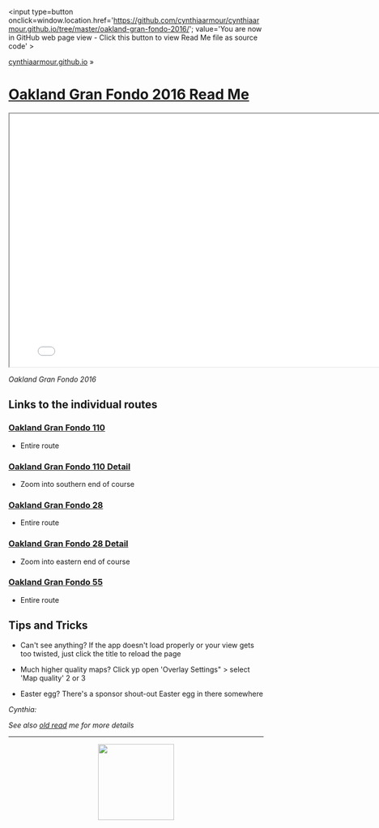 <span style=display:none; >[You are now in GitHub source code view - click this link to view Read Me file as a web page]
( https://cynthiaarmour.github.io/oakland-gran-fondo-2016/index.html#readme.md "View file as a web page." ) </span>
<input type=button onclick=window.location.href='https://github.com/cynthiaarmour/cynthiaarmour.github.io/tree/master/oakland-gran-fondo-2016/'; value='You are now in GitHub web page view - Click this button to view Read Me file as source code' >

[cynthiaarmour.github.io]( http://cynthiaarmour.github.io ) &raquo;

[Oakland Gran Fondo 2016 Read Me]( index.html )
===

<iframe src=" ../oakland-gran-fondo-2016/oakland-gran-fondo-2016.html" width=800px height=500px onload=this.contentWindow.THR.controls.enableZoom=false; ></iframe>

_Oakland Gran Fondo 2016_


## Links to the individual routes

### [Oakland Gran Fondo 110]( ./oakland-gran-fondo-2016.html#file=https://cynthiaarmour.github.io/oakland-gran-fondo-2016-assets/maps/oakland-gran-fondo-100-r1_11_328_791_3_3_510_510_.json )

* Entire route

### [Oakland Gran Fondo 110 Detail]( ./oakland-gran-fondo-2016.html#file=https://cynthiaarmour.github.io/oakland-gran-fondo-2016-assets/maps/oakland-gran-fondo-100-r1_14_2642_6341_3_3_510_510_.json )

* Zoom into southern end of course


### [Oakland Gran Fondo 28]( https://cynthiaarmour.github.io/oakland-gran-fondo-2016/oakland-gran-fondo-2016.html#file=https://cynthiaarmour.github.io/oakland-gran-fondo-2016-assets/maps/oakland-gran-fondo-28_14_2627_6329_7_3_490_210_.json )

* Entire route 


### [Oakland Gran Fondo 28 Detail]( ../oakland-gran-fondo-2016/oakland-gran-fondo-2016.html#file=https://cynthiaarmour.github.io/oakland-gran-fondo-2016-assets/maps/oakland-gran-fondo-28_14_2631_6329_3_3_510_510_.json )

* Zoom into eastern end of course


### [Oakland Gran Fondo 55]( ../oakland-gran-fondo-2016/oakland-gran-fondo-2016.html#file=https://cynthiaarmour.github.io/oakland-gran-fondo-2016-assets/maps/oakland-gran-fondo-55_13_1313_3164_7_5_490_350_.json )

* Entire route 


## Tips and Tricks

* Can't see anything? If the app doesn't load properly or your view gets too twisted, just click the title to reload the page

* Much higher quality maps? Click yp open 'Overlay Settings" > select 'Map quality' 2 or 3 

* Easter egg? There's a sponsor shout-out Easter egg in there somewhere




_Cynthia:_

_See also [old read]( https://cynthiaarmour.github.io/oakland-gran-fondo-2016-assets/#readme.md ) me for more details_

***
<center>
<img src="https://cynthiaarmour.github.io/oakland-gran-fondo-2016-assets/maps/logo-beb-main-site.png" width=150px >
</center>